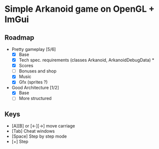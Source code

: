 # Simple Arkanoid game on OpenGL + ImGui

## Roadmap

- Pretty gameplay [5/6]
  - [x] Base
  - [x] Tech spec. requirements (classes Arkanoid, ArkanoidDebugData) *
  - [x] Scores
  - [ ] Bonuses and shop
  - [x] Music
  - [x] Gfx (sprites ?)
- Good Architecture [1/2]
  - [x] Base
  - [ ] More structured

## Keys

- [A][B] or [<-][->] move carriage
- [Tab] Cheat windows
- [Space] Step by step mode
- [+] Step

